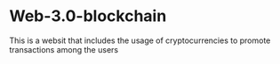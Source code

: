 # Web-3.0-blockchain
This is a websit that includes the usage of cryptocurrencies to promote transactions among the users
